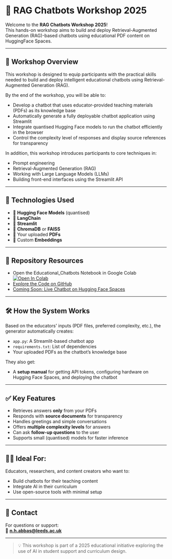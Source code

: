 # 🤖 RAG Chatbots Workshop 2025

Welcome to the **RAG Chatbots Workshop 2025**!  
This hands-on workshop aims to build and deploy Retrieval-Augmented Generation (RAG)-based chatbots using educational PDF content on HuggingFace Spaces.

---

## 🎯 Workshop Overview
This workshop is designed to equip participants with the practical skills needed to build and deploy intelligent educational chatbots using Retrieval-Augmented Generation (RAG).

By the end of the workshop, you will be able to:

- Develop a chatbot that uses educator-provided teaching materials (PDFs) as its knowledge base
- Automatically generate a fully deployable chatbot application using Streamlit
- Integrate quantised Hugging Face models to run the chatbot efficiently in the browser
- Control the complexity level of responses and display source references for transparency

In addition, this workshop introduces participants to core techniques in:

- Prompt engineering
- Retrieval-Augmented Generation (RAG)
- Working with Large Language Models (LLMs)
- Building front-end interfaces using the Streamlit API
---

## 🧰 Technologies Used

- 🧠 **Hugging Face Models** (quantised)
- 🧵 **LangChain**
- 🧪 **Streamlit**
- 💬 **ChromaDB** or **FAISS**
- 📄 Your uploaded **PDFs**
- 🧠 Custom **Embeddings**

---

## 📂 Repository Resources
- Open the Educational_Chatbots Notebook in Google Colab [![Open In Colab](https://colab.research.google.com/assets/colab-badge.svg)](
https://colab.research.google.com/github/noorhanabbas/RAGChatbots_Workshop2025/blob/main/Notebooks/Educational_Chatbots.ipynb)
- [Explore the Code on GitHub](https://github.com/noorhanabbas/RAGChatbots_Workshop2025)
- [Coming Soon: Live Chatbot on Hugging Face Spaces](#)

---

## 🛠️ How the System Works

Based on the educators' inputs (PDF files, preferred complexity, etc.), the generator automatically creates:
- `app.py`: A Streamlit-based chatbot app
- `requirements.txt`: List of dependencies
- Your uploaded PDFs as the chatbot’s knowledge base

They also get:
- A **setup manual** for getting API tokens, configuring hardware on Hugging Face Spaces, and deploying the chatbot

---

## ✅ Key Features

- Retrieves answers **only** from your PDFs
- Responds with **source documents** for transparency
- Handles greetings and simple conversations
- Offers **multiple complexity levels** for answers
- Can ask **follow-up questions** to the user
- Supports small (quantised) models for faster inference

---

## 🧑‍🏫 Ideal For:

Educators, researchers, and content creators who want to:
- Build chatbots for their teaching content
- Integrate AI in their curriculum
- Use open-source tools with minimal setup

---

## 📧 Contact

For questions or support:  
📨 **n.h.abbas@leeds.ac.uk**

---

> 💡 This workshop is part of a 2025 educational initiative exploring the use of AI in student support and curriculum design.
